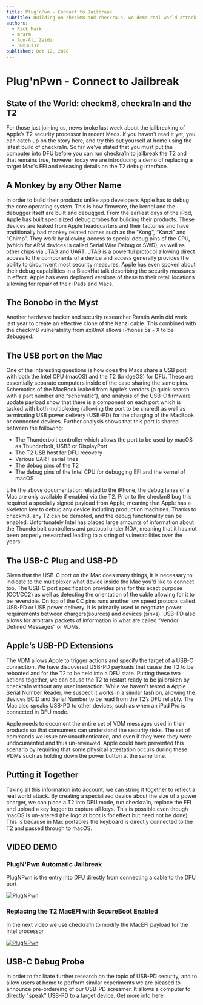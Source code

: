 ```yaml
---
title: Plug'nPwn - Connect to Jailbreak
subtitle: Building on checkm8 and checkra1n, we demo real-world attack scenarios.
authors:
  - Rick Mark
  - mrarm
  - Aun-Ali Zaidi
  - h0m3us3r
published: Oct 12, 2020
---
```

# Plug'nPwn - Connect to Jailbreak

## State of the World: checkm8, checkra1n and the T2

For those just joining us, news broke last week about the jailbreaking of Apple’s T2 security processor in
recent Macs. If you haven't read it yet, you can catch up on the story here, and try this out yourself at home
using the latest build of checkra1n. So far we’ve stated that you must put the computer into DFU before you can
run checkra1n to jailbreak the T2 and that remains true, however today we are introducing a demo of replacing a
target Mac's EFI and releasing details on the T2 debug interface.

## A Monkey by any Other Name

In order to build their products unlike app developers Apple has to debug the core operating system. This is how
firmware, the kernel and the debugger itself are built and debugged. From the earliest days of the iPod, Apple has
built specialized debug probes for building their products. These devices are leaked from Apple headquarters and their
factories and have traditionally had monkey related names such as the “Kong”, “Kanzi” and “Chimp”. They work by allowing
access to special debug pins of the CPU, (which for ARM devices is called Serial Wire Debug or SWD), as well as other
chips via JTAG and UART. JTAG is a powerful protocol allowing direct access to the components of a device and access
generally provides the ability to circumvent most security measures. Apple has even spoken about their debug capabilities
in a BlackHat talk describing the security measures in effect. Apple has even deployed versions of these to their retail
locations allowing for repair of their iPads and Macs.

## The Bonobo in the Myst

Another hardware hacker and security researcher Ramtin Amin did work last year to create an effective clone of the
Kanzi cable. This combined with the checkm8 vulnerability from axi0mX allows iPhones 5s - X to be debugged.

## The USB port on the Mac

One of the interesting questions is how does the Macs share a USB port with both the Intel CPU (macOS) and the
T2 (bridgeOS) for DFU.  These are essentially separate computers inside of the case sharing the same pins.  Schematics
of the MacBook leaked from Apple’s vendors (a quick search with a part number and “schematic”), and analysis of the
USB-C firmware update payload show that there is a component on each port which is tasked with both multiplexing
(allowing the port to be shared) as well as terminating USB power delivery (USB-PD) for the charging of the MacBook or
connected devices.  Further analysis shows that this port is shared between the following:

* The Thunderbolt controller which allows the port to be used by macOS as Thunderbolt, USB3 or DisplayPort
* The T2 USB host for DFU recovery
* Various UART serial lines
* The debug pins of the T2
* The debug pins of the Intel CPU for debugging EFI and the kernel of macOS

Like the above documentation related to the iPhone, the debug lanes of a Mac are only available if enabled via the
T2.  Prior to the checkm8 bug this required a specially signed payload from Apple, meaning that Apple has a skeleton
key to debug any device including production machines.  Thanks to checkm8, any T2 can be demoted, and the debug
functionality can be enabled.  Unfortunately Intel has placed large amounts of information about the Thunderbolt
controllers and protocol under NDA, meaning that it has not been properly researched leading to a string of
vulnerabilities over the years.

## The USB-C Plug and USB-PD

Given that the USB-C port on the Mac does many things, it is necessary to indicate to the multiplexer what device
inside the Mac you’d like to connect too.  The USB-C port specification provides pins for this exact purpose (CC1/CC2)
as well as detecting the orientation of the cable allowing for it to be reversible.  On top of the CC pins runs another
low speed protocol called USB-PD or USB power delivery.  It is primarily used to negotiate power requirements between
chargers(sources) and devices (sinks).  USB-PD also allows for arbitrary packets of information in what are called
“Vendor Defined Messages” or VDMs.

## Apple’s USB-PD Extensions

The VDM allows Apple to trigger actions and specify the target of a USB-C connection.  We have discovered USB-PD payloads
that cause the T2 to be rebooted and for the T2 to be held into a DFU state.  Putting these two actions together, we can
cause the T2 to restart ready to be jailbroken by checkra1n without any user interaction.  While we haven’t tested a Apple
Serial Number Reader, we suspect it works in a similar fashion, allowing the devices ECID and Serial Number to be read from
the T2’s DFU reliably.  The Mac also speaks USB-PD to other devices, such as when an iPad Pro is connected in DFU mode.

Apple needs to document the entire set of VDM messages used in their products so that consumers can understand the security
risks.  The set of commands we issue are unauthenticated, and even if they were they were undocumented and thus
un-reviewed.  Apple could have prevented this scenario by requiring that some physical attestation occurs during these VDMs
such as holding down the power button at the same time.

## Putting it Together

Taking all this information into account, we can string it together to reflect a real world attack.  By creating a specialized
device about the size of a power charger, we can place a T2 into DFU mode, run checkra1n, replace the EFI and upload a key
logger to capture all keys.  This is possible even though macOS is un-altered (the logo at boot is for effect but need
not be done).  This is because in Mac portables the keyboard is directly connected to the T2 and passed through to macOS.

## VIDEO DEMO

### PlugN'Pwn Automatic Jailbreak

PlugNPwn is the entry into DFU directly from connecting a cable to the DFU port

[![PlugNPwn](https://img.youtube.com/vi/LRoTr0HQP1U/0.jpg)](https://youtu.be/LRoTr0HQP1U)

### Replacing the T2 MacEFI with SecureBoot Enabled

In the next video we use checkra1n to modify the MacEFI payload for the Intel processor

[![PlugNPwn](https://img.youtube.com/vi/uDSPlpEP-T0/0.jpg)](https://youtu.be/uDSPlpEP-T0)

## USB-C Debug Probe

In order to facilitate further research on the topic of USB-PD security, and to allow users at home to perform
similar experiments we are pleased to announce pre-ordereing of our USB-PD screamer.  It allows a computer to directly
"speak" USB-PD to a target device.  Get more info here: